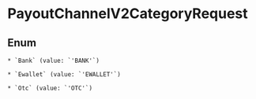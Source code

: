 # PayoutChannelV2CategoryRequest




## Enum


    * `Bank` (value: `'BANK'`)

    * `Ewallet` (value: `'EWALLET'`)

    * `Otc` (value: `'OTC'`)


